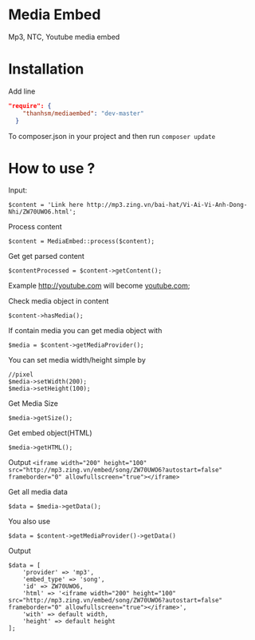 # Media Embed
Mp3, NTC, Youtube media embed
# Installation
Add line
```json
"require": {
    "thanhsm/mediaembed": "dev-master"
  }
  ```
To composer.json in your project and then run ```composer update```

# How to use ?
Input:

```<?php
$content = 'Link here http://mp3.zing.vn/bai-hat/Vi-Ai-Vi-Anh-Dong-Nhi/ZW70UWO6.html';
```
Process content
```
$content = MediaEmbed::process($content);
```
Get get parsed content
```
$contentProcessed = $content->getContent();
```
Example http://youtube.com will become <a href="http://youtube.com">youtube.com</a>;

Check media object in content
```
$content->hasMedia();
```
If contain media you can get media object with
```
$media = $content->getMediaProvider();
```
You can set media width/height simple by
```
//pixel
$media->setWidth(200); 
$media->setHeight(100);
```
Get Media Size
```
$media->getSize();
```
Get embed object(HTML)
```
$media->getHTML();
```
Output
```<iframe width="200" height="100" src="http://mp3.zing.vn/embed/song/ZW70UWO6?autostart=false" frameborder="0" allowfullscreen="true"></iframe>```

Get all media data
```
$data = $media->getData();
```
You also use
```
$data = $content->getMediaProvider()->getData()
```
Output
```
$data = [
    'provider' => 'mp3',
    'embed_type' => 'song',
    'id' => ZW70UWO6,
    'html' => '<iframe width="200" height="100" src="http://mp3.zing.vn/embed/song/ZW70UWO6?autostart=false" frameborder="0" allowfullscreen="true"></iframe>',
    'with' => default width,
    'height' => default height
];
```
